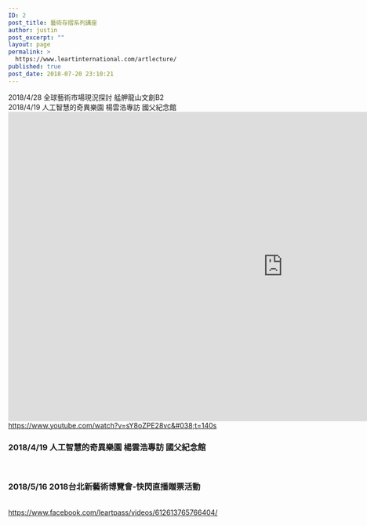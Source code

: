 ```yaml
---
ID: 2
post_title: 藝術存摺系列講座
author: justin
post_excerpt: ""
layout: page
permalink: >
  https://www.leartinternational.com/artlecture/
published: true
post_date: 2018-07-20 23:10:21
---
```

2018/4/28  全球藝術市場現況探討 艋舺龍山文創B2​					
												2018/4/19  人工智慧的奇異樂園   楊雲浩專訪  國父紀念館 					
					<iframe width="1120" height="630" src="https://www.youtube.com/embed/sY8oZPE28vc" frameborder="0" allow="autoplay; encrypted-media" allowfullscreen></iframe>
		https://www.youtube.com/watch?v=sY8oZPE28vc&#038;t=140s		
			<h3>2018/4/19  人工智慧的奇異樂園   楊雲浩專訪  國父紀念館 </h3>		
			<h3>2018/5/16  2018台北新藝術博覽會-快閃直播贈票活動</h3>		
		https://www.facebook.com/leartpass/videos/612613765766404/